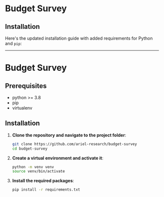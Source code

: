 # Budget Survey

## Installation
Here's the updated installation guide with added requirements for Python and `pip`:

---

# Budget Survey
## Prerequisites

- python >= 3.8
- pip
- virtualenv 

## Installation

1. **Clone the repository and navigate to the project folder**:
    ```bash
    git clone https://github.com/ariel-research/budget-survey
    cd budget-survey
    ```

2. **Create a virtual environment and activate it**:
    ```bash
    python -m venv venv
    source venv/bin/activate
    ```

3. **Install the required packages**:
    ```bash
    pip install -r requirements.txt
    ```